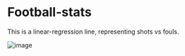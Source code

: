 # Football-stats

This is a linear-regression line, representing shots vs fouls.

![image](https://user-images.githubusercontent.com/95091107/180650301-e36164db-b258-47e0-bf84-208754c510e5.png)
